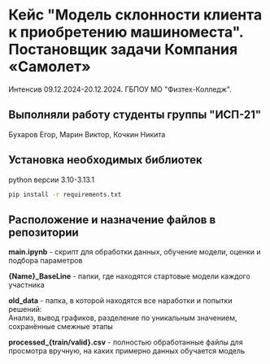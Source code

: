 # Кейс "Модель склонности клиента к приобретению машиноместа". Постановщик задачи Компания «Самолет»

Интенсив 09.12.2024-20.12.2024. ГБПОУ МО "Физтех-Колледж".

## Выполняли работу студенты группы "ИСП-21"

Бухаров Егор, Марин Виктор, Кочкин Никита

## Установка необходимых библиотек

python версии 3.10-3.13.1

```bash
pip install -r requirements.txt
```

## Расположение и назначение файлов в репозитории

**main.ipynb** - скрипт для обработки данных, обучение модели, оценки и подбора параметров

**{Name}_BaseLine** - папки, где находятся стартовые модели каждого участника

**old_data** - папка, в которой находятся все наработки и попытки решений:</br>
Анализ, вывод графиков, разделение по уникальным значением, сохранённые смежные этапы

**processed_{train/valid}.csv** - полностью обработанные файлы для просмотра вручную, на каких примерно данных обучается модель

